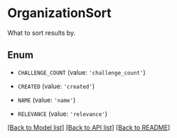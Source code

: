 # OrganizationSort

What to sort results by.

## Enum

- `CHALLENGE_COUNT` (value: `'challenge_count'`)

- `CREATED` (value: `'created'`)

- `NAME` (value: `'name'`)

- `RELEVANCE` (value: `'relevance'`)

[[Back to Model list]](../README.md#documentation-for-models) [[Back to API list]](../README.md#documentation-for-api-endpoints) [[Back to README]](../README.md)
